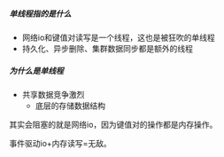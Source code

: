 ##### 单线程指的是什么

- 网络io和键值对读写是一个线程，这也是被狂吹的单线程
- 持久化、异步删除、集群数据同步都是额外的线程



##### 为什么是单线程

- 共享数据竞争激烈
  - 底层的存储数据结构



其实会阻塞的就是网络io，因为键值对的操作都是内存操作。

事件驱动io+内存读写=无敌。




